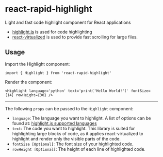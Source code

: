 # react-rapid-highlight

Light and fast code highlight component for React applications

- [highlight.js](https://www.npmjs.com/package/highlight.js) is used for code highlighting
- [react-virtualized](https://www.npmjs.com/package/react-virtualized) is used to provide fast scrolling for large files.

## Usage

Import the Highlight component:

``import { Highlight } from 'react-rapid-highlight'``

Render the component:

``<Highlight language='python' text='print('Hello World!')' fontSize={14} rowHeight={30} /> ``

----------------------------------------------------------------------------------------------

The following ``props`` can be passed to the ``Highlight`` component:

- ``language``: The language you want to highlight. A list of options can be found at: [highlight.js supported languages](https://github.com/highlightjs/highlight.js/blob/main/SUPPORTED_LANGUAGES.md)
- ``text``: The code you want to highlight. This library is suited for highlighting large blocks of code, as it applies react-virtualized to highlight and render only the visible parts of the code.
- ``fontSize [Optional]``: The font size of your highlighted code.
- ``rowHeight [Optional]``: The height of each line of highlighted code.
